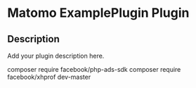 # Matomo ExamplePlugin Plugin

## Description

Add your plugin description here.



composer require facebook/php-ads-sdk
composer require facebook/xhprof dev-master













